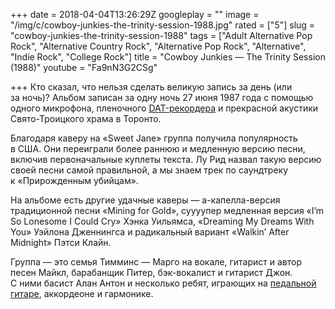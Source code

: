 +++
date = 2018-04-04T13:26:29Z
googleplay = ""
image = "/img/c/cowboy-junkies-the-trinity-session-1988.jpg"
rated = ["5"]
slug = "cowboy-junkies-the-trinity-session-1988"
tags = ["Adult Alternative Pop Rock", "Alternative Country Rock", "Alternative Pop Rock", "Alternative", "Indie Rock", "College Rock"]
title = "Cowboy Junkies — The Trinity Session (1988)"
youtube = "Fa9nN3G2CSg"

+++
Кто сказал, что нельзя сделать великую запись за день (или за ночь)? Альбом записан за одну ночь 27 июня 1987 года с помощью одного микрофона, пленочного [DAT-рекордера](https://www.youtube.com/watch?v=NGbHvaRp9oY) и прекрасной акустики Свято-Троицкого храма в Торонто.

Благодаря каверу на «Sweet Jane» группа получила популярность в США. Они переиграли более раннюю и медленную версию песни, включив первоначальные куплеты текста. Лу Рид назвал такую версию своей песни самой правильной, а мы знаем трек по саундтреку к «Прирожденным убийцам».

На альбоме есть другие удачные каверы — а-капелла-версия традиционной песни «Mining for Gold», суууупер медленная версия «I’m So Lonesome I Could Cry» Хэнка Уильямса, «Dreaming My Dreams With You» Уэйлона Дженнингса и радикальный вариант «Walkin’ After Midnight» Пэтси Клайн.

Группа — это семья Тимминс — Марго на вокале, гитарист и автор песен Майкл, барабанщик Питер, бэк-вокалист и гитарист Джон. С ними басист Алан Антон и несколько ребят, играющих на [педальной гитаре](https://www.youtube.com/watch?v=NrbSL92Kz1Y), аккордеоне и гармонике.
